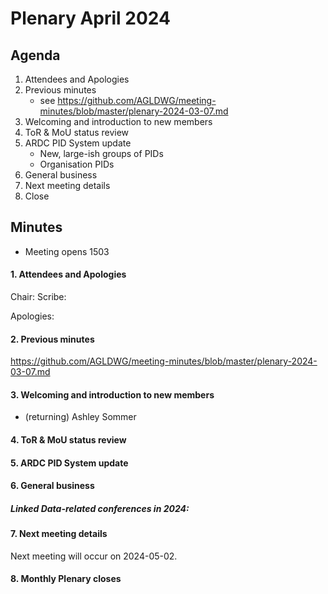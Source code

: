 # Plenary April 2024

## Agenda

1. Attendees and Apologies
2. Previous minutes
    * see <https://github.com/AGLDWG/meeting-minutes/blob/master/plenary-2024-03-07.md> 
3. Welcoming and introduction to new members
4. ToR & MoU status review
5. ARDC PID System update
    * New, large-ish groups of PIDs
    * Organisation PIDs
7. General business
8. Next meeting details
9. Close 

## Minutes 

* Meeting opens 1503
  
#### 1. Attendees and Apologies

Chair: 
Scribe: 

Apologies: 

#### 2. Previous minutes

<https://github.com/AGLDWG/meeting-minutes/blob/master/plenary-2024-03-07.md> 

#### 3. Welcoming and introduction to new members

* (returning) Ashley Sommer

#### 4. ToR & MoU status review

#### 5. ARDC PID System update

#### 6. General business

##### Linked Data-related conferences in 2024:

#### 7. Next meeting details

Next meeting will occur on 2024-05-02.

#### 8. Monthly Plenary closes 
